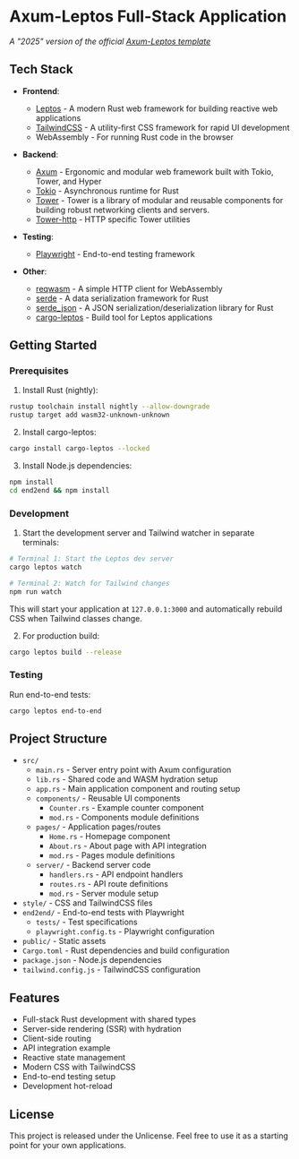 # Axum-Leptos Full-Stack Application

_A "2025" version of the official [Axum-Leptos template](https://github.com/leptos-rs/leptos/tree/main/examples/tailwind_axum)_

## Tech Stack

- **Frontend**:
  - [Leptos](https://leptos.dev/) - A modern Rust web framework for building reactive web applications
  - [TailwindCSS](https://tailwindcss.com/) - A utility-first CSS framework for rapid UI development
  - WebAssembly - For running Rust code in the browser

- **Backend**:
  - [Axum](https://github.com/tokio-rs/axum) - Ergonomic and modular web framework built with Tokio, Tower, and Hyper
  - [Tokio](https://tokio.rs/) - Asynchronous runtime for Rust
  - [Tower](https://github.com/tower-rs/tower) - Tower is a library of modular and reusable components for building robust networking clients and servers.
  - [Tower-http](https://github.com/tower-rs/tower-http) - HTTP specific Tower utilities
  
- **Testing**:
  - [Playwright](https://playwright.dev/) - End-to-end testing framework

- **Other**:
  - [reqwasm](https://github.com/koute/reqwasm) - A simple HTTP client for WebAssembly
  - [serde](https://serde.rs/) - A data serialization framework for Rust
  - [serde_json](https://serde.rs/json.html) - A JSON serialization/deserialization library for Rust
  - [cargo-leptos](https://github.com/leptos-rs/cargo-leptos) - Build tool for Leptos applications

## Getting Started

### Prerequisites

1. Install Rust (nightly):
```bash
rustup toolchain install nightly --allow-downgrade
rustup target add wasm32-unknown-unknown
```
2. Install cargo-leptos:
```bash
cargo install cargo-leptos --locked
```

3. Install Node.js dependencies:
```bash
npm install
cd end2end && npm install
```

### Development

1. Start the development server and Tailwind watcher in separate terminals:
```bash
# Terminal 1: Start the Leptos dev server
cargo leptos watch

# Terminal 2: Watch for Tailwind changes
npm run watch
```
This will start your application at `127.0.0.1:3000` and automatically rebuild CSS when Tailwind classes change.

2. For production build:
```bash
cargo leptos build --release
```

### Testing

Run end-to-end tests:
```bash
cargo leptos end-to-end
```

## Project Structure

- `src/`
  - `main.rs` - Server entry point with Axum configuration
  - `lib.rs` - Shared code and WASM hydration setup
  - `app.rs` - Main application component and routing setup
  - `components/` - Reusable UI components
    - `Counter.rs` - Example counter component
    - `mod.rs` - Components module definitions
  - `pages/` - Application pages/routes
    - `Home.rs` - Homepage component
    - `About.rs` - About page with API integration
    - `mod.rs` - Pages module definitions
  - `server/` - Backend server code
    - `handlers.rs` - API endpoint handlers
    - `routes.rs` - API route definitions
    - `mod.rs` - Server module setup
- `style/` - CSS and TailwindCSS files
- `end2end/` - End-to-end tests with Playwright
  - `tests/` - Test specifications
  - `playwright.config.ts` - Playwright configuration
- `public/` - Static assets
- `Cargo.toml` - Rust dependencies and build configuration
- `package.json` - Node.js dependencies
- `tailwind.config.js` - TailwindCSS configuration

## Features

- Full-stack Rust development with shared types
- Server-side rendering (SSR) with hydration
- Client-side routing
- API integration example
- Reactive state management
- Modern CSS with TailwindCSS
- End-to-end testing setup
- Development hot-reload

## License


This project is released under the Unlicense. Feel free to use it as a starting point for your own applications.

